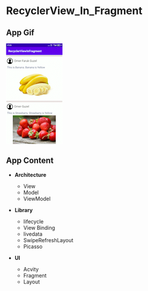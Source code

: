 # RecyclerView_In_Fragment

## App Gif
![](https://github.com/omerfarukgzl/RecyclerView_In_Fragment/blob/main/gif/Recycler-In-Fragment.gif)

## App Content


+ **Architecture** 
  
  + View
  + Model
  + ViewModel
  
+ **Library**
  
  * lifecycle
  * View Binding
  * livedata
  * SwipeRefreshLayout
  * Picasso
  
+ **UI**

  * Acvity
  * Fragment
  * Layout
  
